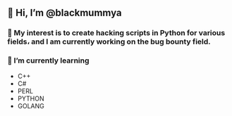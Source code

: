 ## 👋 Hi, I’m @blackmummya
### 👀 My interest is to create hacking scripts in Python for various fields، and I am currently working on the bug bounty field.
### 🌱 I’m currently learning 
* C++ 
* C#
* PERL
* PYTHON
* GOLANG
